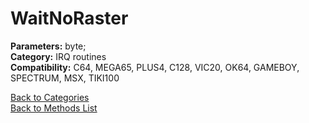 # WaitNoRaster

**Parameters:** byte;  
**Category:** IRQ routines  
**Compatibility:** C64, MEGA65, PLUS4, C128, VIC20, OK64, GAMEBOY, SPECTRUM, MSX,  TIKI100  


[Back to Categories](../categories/irq_routines.md)  
[Back to Methods List](../../SUMMARY.md)
